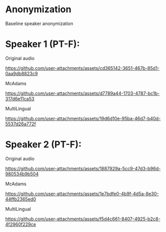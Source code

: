 # Anonymization

Baseline speaker anonymization


# Speaker 1 (PT-F): 

Original audio

https://github.com/user-attachments/assets/cd365142-3651-467b-85d1-0aa9db8823c9

McAdams

https://github.com/user-attachments/assets/d7789a44-1703-4787-bc1b-317d6e11ca53

MultiLingual

https://github.com/user-attachments/assets/19d6d10e-95ba-46d7-b40d-5537d26a772f

# Speaker 2 (PT-F):

Original audio

https://github.com/user-attachments/assets/1887929a-5cc9-47d3-b96d-980534b9b504

McAdams

https://github.com/user-attachments/assets/1e7bdfe0-4b9f-4d5a-8e30-44ffb2365ed0

MultiLingual

https://github.com/user-attachments/assets/f5d4c661-8407-4925-b2c8-4f2960f229ce




